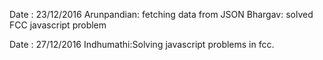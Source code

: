 Date : 23/12/2016
Arunpandian: fetching data from JSON
Bhargav: solved FCC javascript problem

Date : 27/12/2016
Indhumathi:Solving javascript problems in fcc.
